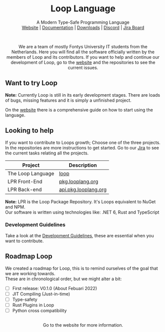 <h1 align="center">Loop Language</h1>
    <p align="center">
       A Modern Type-Safe Programming Language<br>
       <a href="https://looplang.org/">Website</a> | 
       <a href="https://looplang.org/docs">Documentation</a> | 
       <a href="https://downloads.looplang.org">Downloads</a> |
       <a href="https://discord.gg/T3tqQBTyJA">Discord</a> | 
       <a href="https://looplang.atlassian.net/jira/dashboards/10003">Jira Board</a><br>
    </p>
<br>

<p align="center">
We are a team of mostly Fontys University IT students from the Netherlands.
Here you will find all the software officially written by the members of Loop and its contributors. If you want to help and continue our development of Loop, go to the 
<a href="https://looplang.org/">website</a> and the repositories to see the current issues.
</p>

## Want to try Loop
**Note:** Currently Loop is still in its early development stages. There are loads of bugs, missing features and it is simply a unfinished project. 

On the [website](https://looplang.org/docs/usage/installation) there is a comprehensive guide on how to start using the language.

## Looking to help

If you want to contribute to Loops growth; Choose one of the three projects. In the repositories are more instructions to get started. Go to our [Jira](https://looplang.atlassian.net/jira/dashboards/10003) to see the current tasks relating all the projects. <br>


| Project            | Description                                                                    |
| -----------        | -----------                                                                    |
| The Loop Language  | [loop](https://github.com/looplanguage/loop.git)                               |
| LPR Front-End      | [pkg.looplang.org](https://github.com/looplanguage/pkg.looplang.org)           |
| LPR Back-end       | [api.pkg.looplang.org](https://github.com/looplanguage/api.pkg.looplang.org)   |

**Note:** LPR is the Loop Package Repository. It's Loops equivalent to NuGet and NPM. <br>
Our software is written using technologies like: .NET 6, Rust and TypeScript

### Development Guidelines

Take a look at the [Development Guidelines](https://github.com/looplanguage/.github/issues/1), these are essential when you want to contribute.<br>

## Roadmap Loop

We created a roadmap for Loop, this is to remind ourselves of the goal that we are working towards.<br>
These are in chronological order, but we might alter a bit:
- [ ] First release: V0.1.0 (About Febuari 2022)
- [ ] JIT Compiling (Just-in-time) 
- [ ] Type-safety
- [ ] Rust Plugins in Loop
- [ ] Python cross compatibility 

##

<p align="center">Go to the website for more information.</p>
